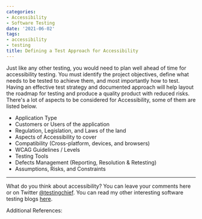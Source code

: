 ```yaml
---
categories:
- Accessibility
- Software Testing
date: '2021-06-02'
tags:
- accessibility
- testing
title: Defining a Test Approach for Accessibility
---
```


Just like any other testing, you would need to plan well ahead of time for
accessibility testing. You must identify the project objectives, define what
needs to be tested to achieve them, and most importantly how to test. Having
an effective test strategy and documented approach will help layout the
roadmap for testing and produce a quality product with reduced risks. There's
a lot of aspects to be considered for Accessibility, some of them are listed
below.

  * Application Type
  * Customers or Users of the application
  * Regulation, Legislation, and Laws of the land
  * Aspects of Accessibility to cover
  * Compatibility (Cross-platform, devices, and browsers)
  * WCAG Guidelines / Levels
  * Testing Tools
  * Defects Management (Reporting, Resolution & Retesting)
  * Assumptions, Risks, and Constraints

* * *

What do you think about accessibility? You can leave your comments here or on
Twitter [@testingchief](https://twitter.com/testingchief). You can read my
other interesting software testing blogs
[here](https://testingchief.com/blog/).

Additional References: